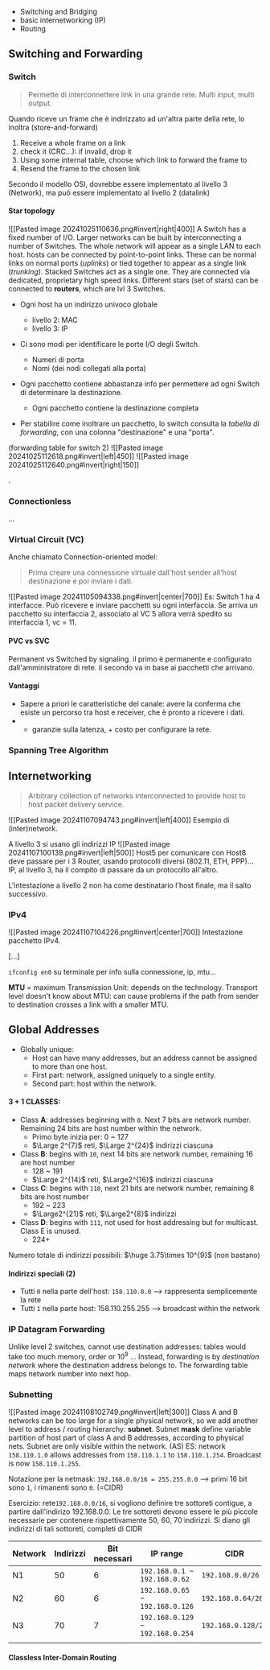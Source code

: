 - Switching and Bridging
- basic internetworking (IP)
- Routing 

## Switching and Forwarding 
### Switch 
> Permette di interconnettere link in una grande rete. Multi input, multi output. 

Quando riceve un frame che è indirizzato ad un'altra parte della rete, lo inoltra (store-and-forward)
1. Receive a whole frame on a link
2. check it (CRC...): if invalid, drop it 
3. Using some internal table, choose which link to forward the frame to
4. Resend the frame to the chosen link

Secondo il modello OSI, dovrebbe essere implementato al livello 3 (Network), ma può essere implementato al livello 2 (datalink)

#### Star topology 

![[Pasted image 20241025110636.png#invert|right|400]]
A Switch has a fixed number of I/O. Larger networks can be built by interconnecting a number of Switches. The whole network will appear as a single LAN to each host. 
hosts can be connected by point-to-point links. These can be normal links on normal ports (*uplinks*) or tied together to appear as a single link (*trunking*). 
Stacked Switches act as a single one. They are connected via dedicated, proprietary high speed links. Different stars (set of stars) can be connected to **routers**, which are lvl 3 Switches.

- Ogni host ha un indirizzo univoco globale
	- livello 2: MAC 
	- livello 3: IP 
- Ci sono modi per identificare le porte I/O degli Switch. 
	- Numeri di porta
	- Nomi (dei nodi collegati alla porta)

- Ogni pacchetto contiene abbastanza info per permettere ad ogni Switch di determinare la destinazione. 
	- Ogni pacchetto contiene la destinazione completa
- Per stabilire come inoltrare un pacchetto, lo switch consulta la *tabella di forwarding*, con una colonna "destinazione" e una "porta". 

(forwarding table for switch 2)
![[Pasted image 20241025112618.png#invert|left|450]]
![[Pasted image 20241025112640.png#invert|right|150]]

.
### Connectionless
...

### Virtual Circuit (VC)
Anche chiamato Connection-oriented model: 
> Prima creare una connessione virtuale dall'host sender all'host destinazione e poi inviare i dati. 

![[Pasted image 20241105094338.png#invert|center|700]]
Es: Switch 1 ha 4 interfacce. Può ricevere e inviare pacchetti su ogni interfaccia. 
Se arriva un pacchetto su interfaccia 2, associato al VC 5 allora verrà spedito su interfaccia 1, vc = 11. 

#### PVC vs SVC
Permanent vs Switched by signaling. il primo è permanente e configurato dall'amministratore di rete. il secondo va in base ai pacchetti che arrivano. 

#### Vantaggi
- Sapere a priori le caratteristiche del canale: avere la conferma che esiste un percorso tra host e receiver, che è pronto a ricevere i dati. 
- + garanzie sulla latenza, + costo per configurare la rete. 

### Spanning Tree Algorithm 

## Internetworking
> Arbitrary collection of networks interconnected to provide host to host packet delivery service. 

![[Pasted image 20241107094743.png#invert|left|400]]
Esempio di (inter)network. 

A livello 3 si usano gli indirizzi IP 
![[Pasted image 20241107100139.png#invert|left|500]]
Host5 per comunicare con Host8 deve passare per i 3 Router, usando protocolli diversi (802.11, ETH, PPP)...
IP, al livello 3, ha il compito di passare da un protocollo all'altro. 

L'intestazione a livello 2 non ha come destinatario l'host finale, ma il salto successivo. 

### IPv4
![[Pasted image 20241107104226.png#invert|center|700]]
Intestazione pacchetto IPv4. 

[...] 

`ifconfig en0` su terminale per info sulla connessione, ip, mtu...

**MTU** = maximum Transmission Unit: depends on the technology. 
Transport level doesn't know about MTU: can cause problems if the path from sender to destination crosses a link with a smaller MTU. 


## Global Addresses
- Globally unique: 
	- Host can have many addresses, but an address cannot be assigned to more than one host. 
	- First part: network, assigned uniquely to a single entity. 
	- Second part: host within the network.
#### 3 + 1  CLASSES: 
- Class **A**: addresses beginning with `0`. Next 7 bits are network number. Remaining 24 bits are host number within the network. 
	- Primo byte inizia per: 0 ~ 127
	- $\Large 2^{7}$ reti, $\Large 2^{24}$ indirizzi ciascuna
- Class **B**: begins with `10`, next 14 bits are network number, remaining 16 are host number 
	- 128 ~ 191
	- $\Large 2^{14}$ reti, $\Large2^{16}$ indirizzi ciascuna
- Class **C**: begins with `110`, next 21 bits are network number, remaining 8 bits are host number 
	- 192 ~ 223
	- $\Large2^{21}$ reti, $\Large2^{8}$ indirizzi
- Class **D**: begins with `111`, not used for host addressing but for multicast. Class E is unused. 
	- 224+ 

Numero totale di indirizzi possibili: $\huge 3.75\times 10^{9}$ (non bastano)
#### Indirizzi speciali (2)
- Tutti `0` nella parte dell'host: `158.110.0.0` --> rappresenta semplicemente la rete
- Tutti `1` nella parte host: 158.110.255.255 --> broadcast within the network

### IP Datagram Forwarding
Unlike level 2 switches, cannot use destination addresses: tables would take too much memory, order or $10^{9}$ ...
Instead, forwarding is by *destination network* where the destination address belongs to.
The forwarding table maps network number into next  hop. 

### Subnetting

![[Pasted image 20241108102749.png#invert|left|300]]
Class A and B networks can be too large for a single physical network, so we add another level to address / routing hierarchy: **subnet**.
Subnet **mask** define variable partition of host part of class A and B addresses, according to physical nets. 
Subnet are only visible within the network. (AS)
ES: network `158.110.1.0` allows addresses from `158.110.1.1` to `158.110.1.254`. Broadcast is now `158.110.1.255`. 

Notazione per la netmask:
`192.168.0.0/16 = 255.255.0.0` --> primi 16 bit sono `1`, i rimanenti sono `0`. (=CIDR)

Esercizio: 
rete`192.168.0.0/16`, si vogliono definire tre sottoreti contigue, a partire dall'indirizo 192.168.0.0. 
Le tre sottoreti devono essere le più piccole necessarie per contenere rispettivamente 50, 60, 70 indirizzi. Si diano gli indirizzi di tali sottoreti, completi di CIDR

| Network | Indirizzi | Bit necessari | IP range                        | CIDR               |
| ------- | --------- | ------------- | ------------------------------- | ------------------ |
| N1      | 50        | 6             | `192.168.0.1 ~ 192.168.0.62`    | `192.168.0.0/26`   |
| N2      | 60        | 6             | `192.168.0.65 ~ 192.168.0.126`  | `192.168.0.64/26`  |
| N3      | 70        | 7             | `192.168.0.129 ~ 192.168.0.254` | `192.168.0.128/25` |
|         |           |               |                                 |                    |

#### Classless Inter-Domain Routing

